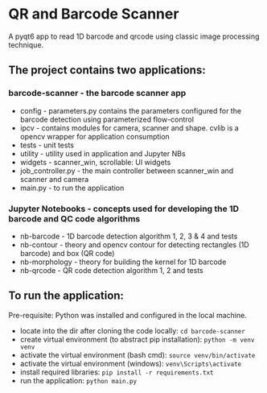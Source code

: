 # QR and Barcode Scanner
A pyqt6 app to read 1D barcode and qrcode using classic image processing technique.

## The project contains two applications:
### barcode-scanner - the barcode scanner app
- config - parameters.py contains the parameters configured for the barcode detection using parameterized flow-control 
- ipcv - contains modules for camera, scanner and shape. cvlib is a opencv wrapper for application consumption
- tests - unit tests
- utility - utility used in application and Jupyter NBs
- widgets - scanner_win, scrollable: UI widgets
- job_controller.py - the main controller between scanner_win and scanner and camera  
- main.py - to run the application 
### Jupyter Notebooks - concepts used for developing the 1D barcode and QC code algorithms
- nb-barcode - 1D barcode detection algorithm 1, 2, 3 & 4 and tests
- nb-contour - theory and opencv contour for detecting rectangles (1D barcode) and box (QR code)
- nb-morphology - theory for building the kernel for 1D barcode
- nb-qrcode - QR code detection algorithm 1, 2 and tests
## To run the application:
Pre-requisite: Python was installed and configured in the local machine.
- locate into the dir after cloning the code locally: `cd barcode-scanner`
- create virtual environment (to abstract pip installation): `python -m venv venv`
- activate the virtual environment (bash cmd): `source venv/bin/activate`
- activate the virtual environment (windows): `venv\Scripts\activate`
- install required libraries: `pip install -r requirements.txt`
- run the application: `python main.py`


